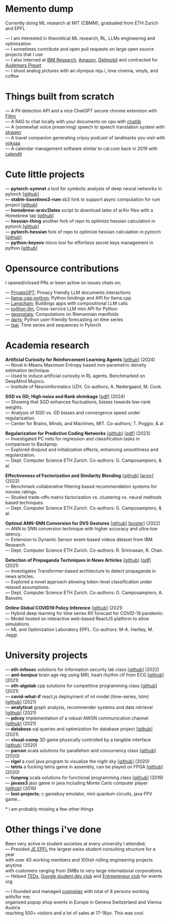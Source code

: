 # Memento dump

Currently doing ML research at MIT (CBMM), graduated from ETH Zurich and EPFL

— I am interested in theoretical ML research, RL, LLMs engineering and optimization
<br>— I sometimes contribute and open pull requests on large open source projects that I use
<br>— I also interned at [IBM Research](https://research.ibm.com/labs/zurich), [Amazon](https://www.amazon.com/), [Delimobil](https://delimobil.ru/) and contracted for [Audemars Piguet](https://www.audemarspiguet.com/com/en/home.html)
<br>— I shoot analog pictures with an olympus mju i, love cinema, vinyls, and coffee

# Things built from scratch

— A PII detection API and a nice ChatGPT secure chrome extension with [Filtro](https://www.filtro.ai/)
<br>— A RAG to chat locally with your documents on cpu with [chatlib](https://www.chatlib.co)
<br>— A (somewhat voice preserving) speech to speech translation system with [straqen](https://www.straqen.ai/)
<br>— A travel companion generating cripsy podcast of landmarks you visit with [yoksaa](https://github.com/yoksaa)
<br>— A calendar management software similar to cal.com back in 2019 with [calendit](https://github.com/calendit/)

# Cute little projects

— **pytorch-symnet** a tool for symbolic analysis of deep neural networks in pytorch [[github]](https://github.com/andreakiro/symnet)
<br>— **stable-baselines3-rum** sb3 fork to support async computation for rum project [[github]](https://github.com/andreakiro/stable-baselines3-rum)
<br>— **homebrew-arxiv2latex** script to download latex of arXiv files with a Homebrew tap [[github]](https://github.com/andreakiro/homebrew-arxiv2latex/)
<br>— **hessian-thing** another fork of repo to optimize hessian calculation in pytorch [[github]](https://github.com/andreakiro/pytorch-hessian-eigenthings)
<br>— **pytorch-hessian** fork of repo to optimize hessian calculation in pytorch [[github]](https://github.com/andreakiro/pyhessian)
<br>— **python-keyenv** micro tool for effortless secret keys management in python [[github]](https://github.com/andreakiro/python-keyenv)

# Opensource contributions

I opened/closed PRs or been active on issues chats on;

— [PrivateGPT](https://github.com/imartinez/privateGPT); Privacy friendly LLM documents interactions
<br>— [llama-cpp-python](https://github.com/abetlen/llama-cpp-python); Python bindings and API for llama.cpp
<br>— [Langchain](https://github.com/langchain-ai/langchain); Buildings apps with compositional LLM calls
<br>— [python-llm](https://github.com/danielgross/python-llm-archive); Cross-service LLM mini API for Python
<br>— [geomstats](https://github.com/geomstats/geomstats); Computations on Riemannian manifolds
<br>— [darts](https://github.com/unit8co/darts); Python user-friendly forecasting on time series
<br>— [tsai](https://github.com/timeseriesAI/tsai); Time series and sequences in Pytorch

# Academia research

**Artificial Curiosity for Reinforcement Learning Agents** [[github]](https://github.com/andreakiro/rum) (2024)
<br>— Novel k-Means Maximum Entropy based non-parametric density estimation technique.
<br>— Used to induce artificial curiosity in RL agents. Benchmarked on DeepMind Mujoco.
<br>— Institute of Neuroinformatics UZH. Co-authors; A. Nedergaard, M. Cook.

**SGD vs GD; High noise and Rank shrinkage** [[pdf]](https://cbmm.mit.edu/sites/default/files/publications/The_Janus_effects_of_SGD_vs_GD__high_noise_and_low_rank_1.pdf) (2024)
<br>— Showing that SGD enhances fluctuations, biases towards low-rank weights.
<br>— Analysis of SGD vs. GD biases and convergence speed under regularization.
<br>— Center for Brains, Minds, and Machines, MIT. Co-authors; T. Poggio, & al 

**Regularization for Predictive Coding Networks** [[github]](https://github.com/andreakiro/regularization-pc) [[pdf]](https://github.com/andreakiro/regularization-pc/blob/main/doc/regularization-pc.pdf) (2023)
<br>— Investigated PC nets for regression and classification tasks in comparison to Backprop.
<br>— Explored dropout and initialization effects, enhancing smoothness and regularization.
<br>— Dept. Computer Science ETH Zurich. Co-authors: G. Camposampiero, & al.

**Effectiveness of Factorization and Similarity Blending** [[github]](https://github.com/andreakiro/cil-lab) [[arxiv]](https://arxiv.org/pdf/2209.13011.pdf) (2022)
<br>— Benchmark collaborative filtering based recommendation systems for movies ratings.
<br>— Studied trade-offs matrix factorization vs. clustering vs. neural methods based techniques.
<br>— Dept. Computer Science ETH Zurich. Co-authors: G. Camposampiero, & al.

**Optimal ANN-SNN Conversion for DVS Gestures** [[github]](https://github.com/andreakiro/ai-research-snn) [[poster]](https://github.com/andreakiro/ai-research-snn/blob/master/Poster.pdf) (2022)
<br>— ANN to SNN conversion technique with higher accuracy and ultra-low latency.
<br>— Extension to Dynamic Sensor event-based videos dataset from IBM Research.
<br>— Dept. Computer Science ETH Zurich. Co-authors: R. Srinivasan, R. Chan.

**Detection of Propaganda Techniques in News Articles** [[github]](https://github.com/andreakiro/nlpropaganda) [[pdf]](https://github.com/andreakiro/nlpropaganda/blob/main/papers/paper/nlpropaganda-paper.pdf) (2021)
<br>— Investigates Transformer-based architecture to detect propaganda in news articles.
<br>— Explored a novel approach allowing token-level classification under relaxed assumptions.
<br>— Dept. Computer Science ETH Zurich. Co-authors: G. Camposampiero, A. Basseto.

**Online Global COVID19 Policy Inference** [[github]](https://github.com/andreakiro/covid-what-if) (2021)
<br>— Hybrid deep learning for time series R0 forecast for COVID-19 pandemic.
<br>— Model hosted on interactive web-based ReactJS platform to allow simulations.
<br>— ML and Optimization Laboratory EPFL. Co-authors: M-A. Hartley, M. Jaggi.

# University projects

— **eth-infosec** solutions for information security lab class [[github]](https://github.com/andreakiro/infosec22) (2022)
<br>— **aml-bonjour** brain age reg using MRI, heart rhythm clf from ECG [[github]](https://github.com/andreakiro/aml-bonjour) (2021)
<br>— **eth-algolab** cpp solutions for competitive programming class [[github]](https://github.com/andreakiro/eth-algolab-2021) (2021)
<br>— **covid-what-if** react.js deployment of ml model (time-series, lstm) [[github]](https://github.com/andreakiro/covid-what-if) (2021)
<br>— **analyticat** graph analysis, recommender systems and data retrieval [[github]](https://github.com/andreakiro/analyticat) (2021)
<br>— **pdcey** implementation of a robust AWGN communication channel [[github]](https://github.com/andreakiro/pdcey) (2021)
<br>— **databoss** sql queries and optimization for database project [[github]](https://github.com/andreakiro/databoss) (2021)
<br>— **visual-comp** 3D game physically controlled by a tangible interface [[github]](https://github.com/andreakiro/visual-computing) (2020)
<br>— **parcon** scala solutions for parallelism and concurrency class [[github]](https://github.com/andreakiro/epfl-parcon2020) (2020)
<br>— **rigel** a cool java program to visualize the night sky [[github]](https://github.com/andreakiro/rigel) (2020)
<br>— **tetris** a fucking tetris game in assembly, can be played on FPGA [[github]](https://github.com/andreakiro/assembly-tetris) (2020)
<br>— **funprog** scala solutions for functional programming class [[github]](https://github.com/andreakiro/epfl-funprog2019) (2019)
<br>— **javass3** jass game in java including Monte Carlo computer player [[github]](https://github.com/andreakiro/javass3) (2019)
<br>— **lost-projects**; c gameboy emulator, mini quantum circuits, java FPV game...

\* i am probably missing a few other things

# Other things i've done

Been very active in student societies at every university I attended;
<br>— Presided [JE EPFL](https://je.epfl.ch/en) the largest swiss student consulting structure for a year
<br>with over 40 working members and 100ish rolling engineering projects anytime
<br>with customers ranging from SMBs to very large international corporations
<br>— Helped [TEDx](https://www.tedxecublens.com/), [Google student dev club](https://gdsc.community.dev/eth-zurich/) and [Entrepreneur club](https://www.entrepreneur-club.org/) for events org

— I founded and managed [copnrelax](https://www.instagram.com/copnrelax) with total of 8 persons working with/for me;
<br>organized popup shop events in Europe in Geneva Switzerland and Vienna Austria
<br>reaching 500+ visitors and a lot of sales at 17-18yo. This was cool.